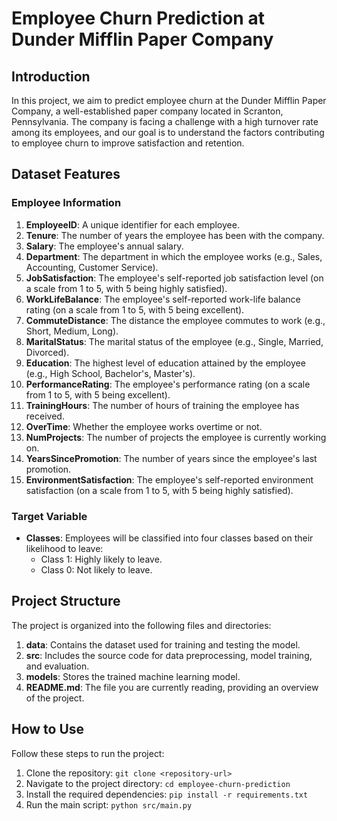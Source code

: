 # Employee Churn Prediction at Dunder Mifflin Paper Company

## Introduction

In this project, we aim to predict employee churn at the Dunder Mifflin Paper Company, a well-established paper company located in Scranton, Pennsylvania. The company is facing a challenge with a high turnover rate among its employees, and our goal is to understand the factors contributing to employee churn to improve satisfaction and retention.

## Dataset Features

### Employee Information

1. **EmployeeID**: A unique identifier for each employee.
2. **Tenure**: The number of years the employee has been with the company.
3. **Salary**: The employee's annual salary.
4. **Department**: The department in which the employee works (e.g., Sales, Accounting, Customer Service).
5. **JobSatisfaction**: The employee's self-reported job satisfaction level (on a scale from 1 to 5, with 5 being highly satisfied).
6. **WorkLifeBalance**: The employee's self-reported work-life balance rating (on a scale from 1 to 5, with 5 being excellent).
7. **CommuteDistance**: The distance the employee commutes to work (e.g., Short, Medium, Long).
8. **MaritalStatus**: The marital status of the employee (e.g., Single, Married, Divorced).
9. **Education**: The highest level of education attained by the employee (e.g., High School, Bachelor's, Master's).
10. **PerformanceRating**: The employee's performance rating (on a scale from 1 to 5, with 5 being excellent).
11. **TrainingHours**: The number of hours of training the employee has received.
12. **OverTime**: Whether the employee works overtime or not.
13. **NumProjects**: The number of projects the employee is currently working on.
14. **YearsSincePromotion**: The number of years since the employee's last promotion.
15. **EnvironmentSatisfaction**: The employee's self-reported environment satisfaction (on a scale from 1 to 5, with 5 being highly satisfied).

### Target Variable

- **Classes**: Employees will be classified into four classes based on their likelihood to leave:
  - Class 1: Highly likely to leave.
  - Class 0: Not likely to leave.

## Project Structure

The project is organized into the following files and directories:

1. **data**: Contains the dataset used for training and testing the model.
2. **src**: Includes the source code for data preprocessing, model training, and evaluation.
3. **models**: Stores the trained machine learning model.
4. **README.md**: The file you are currently reading, providing an overview of the project.

## How to Use

Follow these steps to run the project:

1. Clone the repository: `git clone <repository-url>`
2. Navigate to the project directory: `cd employee-churn-prediction`
3. Install the required dependencies: `pip install -r requirements.txt`
4. Run the main script: `python src/main.py`
